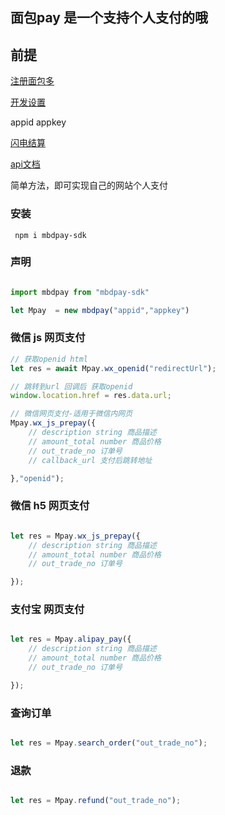 ## 面包pay 是一个支持个人支付的哦

## 前提

 [注册面包多](https://mianbaoduo.com/o/login)

 [开发设置](https://mbd.pub/dev)

 appid appkey

 [闪电结算](https://mianbaoduo.com/o/config/transaction/profile)

 [api文档](https://doc.mbd.pub/)


 简单方法，即可实现自己的网站个人支付
### 安装
```
 npm i mbdpay-sdk
```
### 声明
```javascript

import mbdpay from "mbdpay-sdk"

let Mpay  = new mbdpay("appid","appkey")

```
### 微信 js 网页支付
```javascript
// 获取openid html
let res = await Mpay.wx_openid("redirectUrl");

// 跳转到url 回调后 获取openid
window.location.href = res.data.url;

// 微信网页支付-适用于微信内网页
Mpay.wx_js_prepay({
    // description string 商品描述
    // amount_total number 商品价格
    // out_trade_no 订单号
    // callback_url 支付后跳转地址

},"openid");
```
### 微信 h5 网页支付
```javascript

let res = Mpay.wx_js_prepay({
    // description string 商品描述
    // amount_total number 商品价格
    // out_trade_no 订单号

});

```
### 支付宝 网页支付
```javascript

let res = Mpay.alipay_pay({
    // description string 商品描述
    // amount_total number 商品价格
    // out_trade_no 订单号

});

```
### 查询订单
```javascript

let res = Mpay.search_order("out_trade_no");

```

### 退款
```javascript

let res = Mpay.refund("out_trade_no");

```